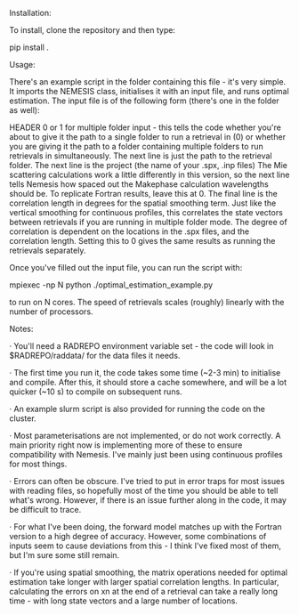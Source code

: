 Installation:

To install, clone the repository and then type:

pip install .

Usage:

There's an example script in the folder containing this file - it's very simple. It imports the NEMESIS class, initialises it with an input file, and runs optimal estimation. The input file is of the following form (there's one in the folder as well):

HEADER
0 or 1 for multiple folder input - this tells the code whether you're about to give it the path to a single folder to run a retrieval in (0) or whether you are giving it the path to a folder containing multiple folders to run retrievals in simultaneously.
The next line is just the path to the retrieval folder.
The next line is the project (the name of your .spx, .inp files)
The Mie scattering calculations work a little differently in this version, so the next line tells Nemesis how spaced out the Makephase calculation wavelengths should be. To replicate Fortran results, leave this at 0.
The final line is the correlation length in degrees for the spatial smoothing term. Just like the vertical smoothing for continuous profiles, this correlates the state vectors between retrievals if you are running in multiple folder mode. The degree of correlation is dependent on the locations in the .spx files, and the correlation length. Setting this to 0 gives the same results as running the retrievals separately.

Once you've filled out the input file, you can run the script with:

mpiexec -np N python ./optimal_estimation_example.py

to run on N cores. The speed of retrievals scales (roughly) linearly with the number of processors.

Notes:

· You'll need a RADREPO environment variable set - the code will look in $RADREPO/raddata/ for the data files it needs.

· The first time you run it, the code takes some time (~2-3 min) to initialise and compile. After this, it should store a cache somewhere, and will be a lot quicker (~10 s) to compile on subsequent runs. 

· An example slurm script is also provided for running the code on the cluster.

· Most parameterisations are not implemented, or do not work correctly. A main priority right now is implementing more of these to ensure compatibility with Nemesis. I've mainly just been using continuous profiles for most things.

· Errors can often be obscure. I've tried to put in error traps for most issues with reading files, so hopefully most of the time you should be able to tell what's wrong. However, if there is an issue further along in the code, it may be difficult to trace.

· For what I've been doing, the forward model matches up with the Fortran version to a high degree of accuracy. However, some combinations of inputs seem to cause deviations from this - I think I've fixed most of them, but I'm sure some still remain.

· If you're using spatial smoothing, the matrix operations needed for optimal estimation take longer with larger spatial correlation lengths. In particular, calculating the errors on xn at the end of a retrieval can take a really long time - with long state vectors and a large number of locations.
